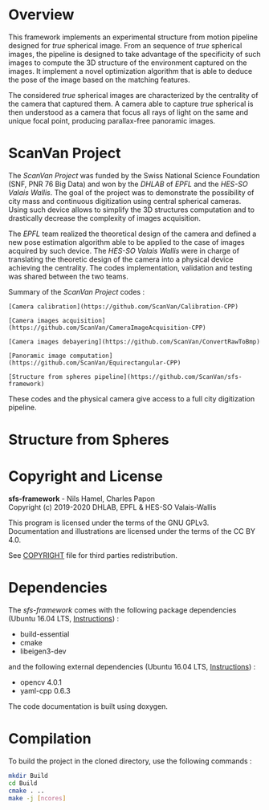 # Overview

This framework implements an experimental structure from motion pipeline designed for _true_ spherical image. From an sequence of _true_ spherical images, the pipeline is designed to take advantage of the specificity of such images to compute the 3D structure of the environment captured on the images. It implement a novel optimization algorithm that is able to deduce the pose of the image based on the matching features.

The considered _true_ spherical images are characterized by the centrality of the camera that captured them. A camera able to capture _true_ spherical is then understood as a camera that focus all rays of light on the same and unique focal point, producing parallax-free panoramic images.

# ScanVan Project

The _ScanVan Project_ was funded by the Swiss National Science Foundation (SNF, PNR 76 Big Data) and won by the _DHLAB_ of _EPFL_ and the _HES-SO Valais Wallis_. The goal of the project was to demonstrate the possibility of city mass and continuous digitization using central spherical cameras. Using such device allows to simplify the 3D structures computation and to drastically decrease the complexity of images acquisition.

The _EPFL_ team realized the theoretical design of the camera and defined a new pose estimation algorithm able to be applied to the case of images acquired by such device. The _HES-SO Valais Wallis_ were in charge of translating the theoretic design of the camera into a physical device achieving the centrality. The codes implementation, validation and testing was shared between the two teams.

Summary of the _ScanVan Project_ codes :

    [Camera calibration](https://github.com/ScanVan/Calibration-CPP)

    [Camera images acquisition](https://github.com/ScanVan/CameraImageAcquisition-CPP)

    [Camera images debayering](https://github.com/ScanVan/ConvertRawToBmp)

    [Panoramic image computation](https://github.com/ScanVan/Equirectangular-CPP)

    [Structure from spheres pipeline](https://github.com/ScanVan/sfs-framework)

These codes and the physical camera give access to a full city digitization pipeline.

# Structure from Spheres

# Copyright and License

**sfs-framework** - Nils Hamel, Charles Papon <br >
Copyright (c) 2019-2020 DHLAB, EPFL & HES-SO Valais-Wallis

This program is licensed under the terms of the GNU GPLv3. Documentation and illustrations are licensed under the terms of the CC BY 4.0.

See [COPYRIGHT](COPYRIGHT.md) file for third parties redistribution.

# Dependencies

The _sfs-framework_ comes with the following package dependencies (Ubuntu 16.04 LTS, [Instructions](DEPEND.md)) :

* build-essential
* cmake
* libeigen3-dev

and the following external dependencies (Ubuntu 16.04 LTS, [Instructions](DEPEND.md)) :

* opencv 4.0.1 
* yaml-cpp 0.6.3

The code documentation is built using doxygen.

# Compilation

To build the project in the cloned directory, use the following commands :

```bash
mkdir Build
cd Build
cmake . ..
make -j [ncores]
```
